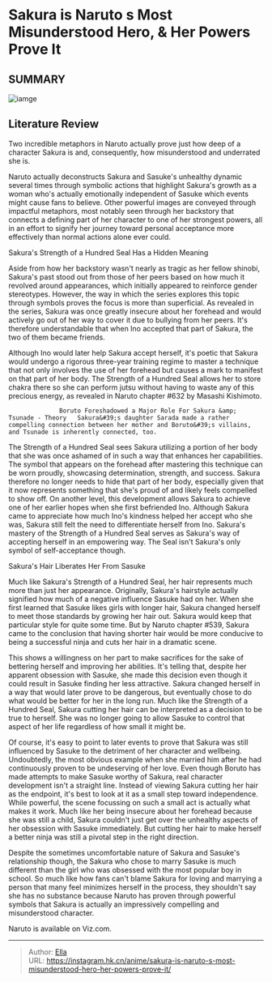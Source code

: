 # Sakura is Naruto s Most Misunderstood Hero, &amp; Her Powers Prove It


## SUMMARY 

![iamge](https://static1.srcdn.com/wordpress/wp-content/uploads/2023/04/sakura-putting-her-gloves-on-in-naruto.jpg)

## Literature Review

Two incredible metaphors in Naruto actually prove just how deep of a character Sakura is and, consequently, how misunderstood and underrated she is.





Naruto actually deconstructs Sakura and Sasuke&#39;s unhealthy dynamic several times through symbolic actions that highlight Sakura&#39;s growth as a woman who&#39;s actually emotionally independent of Sasuke which events might cause fans to believe. Other powerful images are conveyed through impactful metaphors, most notably seen through her backstory that connects a defining part of her character to one of her strongest powers, all in an effort to signify her journey toward personal acceptance more effectively than normal actions alone ever could.





 Sakura&#39;s Strength of a Hundred Seal Has a Hidden Meaning 
          

Aside from how her backstory wasn&#39;t nearly as tragic as her fellow shinobi, Sakura&#39;s past stood out from those of her peers based on how much it revolved around appearances, which initially appeared to reinforce gender stereotypes. However, the way in which the series explores this topic through symbols proves the focus is more than superficial. As revealed in the series, Sakura was once greatly insecure about her forehead and would actively go out of her way to cover it due to bullying from her peers. It&#39;s therefore understandable that when Ino accepted that part of Sakura, the two of them became friends.

Although Ino would later help Sakura accept herself, it&#39;s poetic that Sakura would undergo a rigorous three-year training regime to master a technique that not only involves the use of her forehead but causes a mark to manifest on that part of her body. The Strength of a Hundred Seal allows her to store chakra there so she can perform jutsu without having to waste any of this precious energy, as revealed in Naruto chapter #632 by Masashi Kishimoto.




                  Boruto Foreshadowed a Major Role For Sakura &amp; Tsunade - Theory   Sakura&#39;s daughter Sarada made a rather compelling connection between her mother and Boruto&#39;s villains, and Tsunade is inherently connected, too.   

The Strength of a Hundred Seal sees Sakura utilizing a portion of her body that she was once ashamed of in such a way that enhances her capabilities. The symbol that appears on the forehead after mastering this technique can be worn proudly, showcasing determination, strength, and success. Sakura therefore no longer needs to hide that part of her body, especially given that it now represents something that she&#39;s proud of and likely feels compelled to show off. On another level, this development allows Sakura to achieve one of her earlier hopes when she first befriended Ino. Although Sakura came to appreciate how much Ino&#39;s kindness helped her accept who she was, Sakura still felt the need to differentiate herself from Ino. Sakura&#39;s mastery of the Strength of a Hundred Seal serves as Sakura&#39;s way of accepting herself in an empowering way. The Seal isn&#39;t Sakura&#39;s only symbol of self-acceptance though.






 Sakura&#39;s Hair Liberates Her From Sasuke 
          

Much like Sakura&#39;s Strength of a Hundred Seal, her hair represents much more than just her appearance. Originally, Sakura&#39;s hairstyle actually signified how much of a negative influence Sasuke had on her. When she first learned that Sasuke likes girls with longer hair, Sakura changed herself to meet those standards by growing her hair out. Sakura would keep that particular style for quite some time. But by Naruto chapter #539, Sakura came to the conclusion that having shorter hair would be more conducive to being a successful ninja and cuts her hair in a dramatic scene.

This shows a willingness on her part to make sacrifices for the sake of bettering herself and improving her abilities. It&#39;s telling that, despite her apparent obsession with Sasuke, she made this decision even though it could result in Sasuke finding her less attractive. Sakura changed herself in a way that would later prove to be dangerous, but eventually chose to do what would be better for her in the long run. Much like the Strength of a Hundred Seal, Sakura cutting her hair can be interpreted as a decision to be true to herself. She was no longer going to allow Sasuke to control that aspect of her life regardless of how small it might be.




Of course, it&#39;s easy to point to later events to prove that Sakura was still influenced by Sasuke to the detriment of her character and wellbeing. Undoubtedly, the most obvious example when she married him after he had continuously proven to be undeserving of her love. Even though Boruto has made attempts to make Sasuke worthy of Sakura, real character development isn&#39;t a straight line. Instead of viewing Sakura cutting her hair as the endpoint, it&#39;s best to look at it as a small step toward independence. While powerful, the scene focussing on such a small act is actually what makes it work. Much like her being insecure about her forehead because she was still a child, Sakura couldn&#39;t just get over the unhealthy aspects of her obsession with Sasuke immediately. But cutting her hair to make herself a better ninja was still a pivotal step in the right direction.

Despite the sometimes uncomfortable nature of Sakura and Sasuke&#39;s relationship though, the Sakura who chose to marry Sasuke is much different than the girl who was obsessed with the most popular boy in school. So much like how fans can&#39;t blame Sakura for loving and marrying a person that many feel minimizes herself in the process, they shouldn&#39;t say she has no substance because Naruto has proven through powerful symbols that Sakura is actually an impressively compelling and misunderstood character.




Naruto is available on Viz.com.



---

> Author: [Ella](https://instagram.hk.cn/)  
> URL: https://instagram.hk.cn/anime/sakura-is-naruto-s-most-misunderstood-hero-her-powers-prove-it/  

